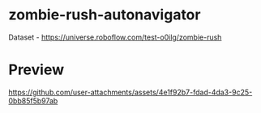 # zombie-rush-autonavigator

Dataset - https://universe.roboflow.com/test-o0ilg/zombie-rush


# Preview

https://github.com/user-attachments/assets/4e1f92b7-fdad-4da3-9c25-0bb85f5b97ab

